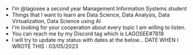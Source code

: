 - I’m @lagosee a second year Management Information Systems student
- Things that I want to learn are Data Science, Data Analysis, Data Virtualization, Data Science using AI 
- I'm looking for your cooperation about every topic I am willing to listen.
- You can reach me by my Discord tag which is LAGOSEE#7818
- I will try to update my status with dates at the below... DATE WHEN I WROTE THIS : 03/05/2023
<!---
lagosee/lagosee is a ✨ special ✨ repository because its `README.md` (this file) appears on your GitHub profile.
You can click the Preview link to take a look at your changes.
--->
